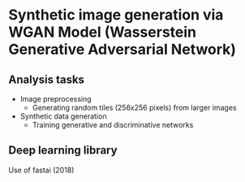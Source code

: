 # Synthetic image generation via WGAN Model (Wasserstein Generative Adversarial Network)

## Analysis tasks

 - Image preprocessing
   - Generating random tiles (256x256 pixels) from larger images
 - Synthetic data generation 
   - Training generative and discriminative networks

## Deep learning library

Use of fastai (2018)

